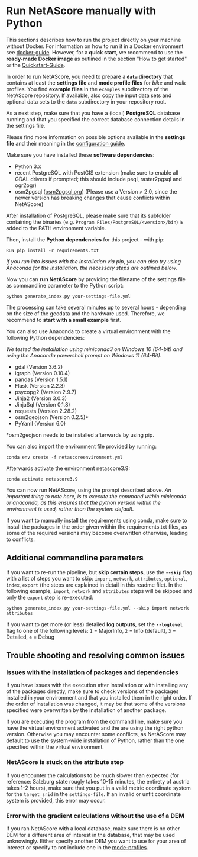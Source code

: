 # Run NetAScore manually with Python
This sections describes how to run the project directly on your machine without Docker. For information on how to run it in a Docker environment see [docker-guide](How-to-run-the-project-in-a-Docker-environment). However, for a **quick start**, we recommend to use the **ready-made Docker image** as outlined in the section "How to get started" or the [Quickstart-Guide](Quickstart).

In order to run NetAScore, you need to prepare a **`data` directory** that contains at least the **settings file** and **mode profile files** for *bike* and *walk* profiles. You find **example files** in the `examples` subdirectory of the NetAScore repository. If available, also copy the input data sets and optional data sets to the `data` subdirectory in your repository root.

As a next step, make sure that you have a (local) **PostgreSQL** database running and that you specified the correct database connection details in the settings file. 

Please find more information on possible options available in the **settings file** and their meaning in the [configuration guide](Configuration-of-the-settings).

Make sure you have installed these **software dependencies**:

- Python 3.x
- recent PostgreSQL with PostGIS extension (make sure to enable all GDAL drivers if prompted; this should include psql, raster2pgsql and ogr2ogr)
- osm2pgsql ([osm2pgsql.org](https://osm2pgsql.org/doc/install.html)) (Please use a Version > 2.0, since the newer version has breaking changes that cause conflicts within NetAScore)

After installation of PostgreSQL, please make sure that its subfolder containing the binaries (e.g. `Program Files/PostgreSQL/<version>/bin`) is added to the PATH environment variable.

Then, install the **Python dependencies** for this project - with pip:

    RUN pip install -r requirements.txt

_If you run into issues with the installation via pip, you can also try using Anaconda for the installation, the necessary steps are outlined below._

Now you can **run NetAScore** by providing the filename of the settings file as commandline parameter to the Python script:

    python generate_index.py your-settings-file.yml

The processing can take several minutes up to several hours - depending on the size of the geodata and the hardware used. Therefore, we recommend to **start with a small example** first.

You can also use Anaconda to create a virtual environment with the following Python dependencies:

_We tested the installation using miniconda3 on Windows 10 (64-bit) and using the Anaconda powershell prompt on Windows 11 (64-Bit)._

- gdal (Version 3.6.2)
- igraph (Version 0.10.4)
- pandas (Version 1.5.1)
- Flask (Version 2.2.3)
- psycopg2 (Version 2.9.7)
- Jinja2 (Version 3.0.3)
- JinjaSql (Version 0.1.8)
- requests (Version 2.28.2)
- osm2geojson (Version 0.2.5)*
- PyYaml (Version 6.0)

*osm2geojson needs to be installed afterwards by using pip.

You can also import the environment file provided by running:

```
conda env create -f netascoreenvironment.yml
```
Afterwards activate the environment netascore3.9:
```
conda activate netascore3.9
```
You can now run NetAScore, using the prompt described above. 
_An important thing to note here, is to execute the command within miniconda or anaconda, as this ensures that the python version within the environment is used, rather than the system default._

If you want to manually install the requirements using conda, make sure to install the packages in the order given witihin the requirements.txt files, as some of the required versions may become overwritten otherwise, leading to conflicts.

## Additional commandline parameters

If you want to re-run the pipeline, but **skip certain steps**, use the **`--skip`** flag with a list of steps you want to skip:  `import`, `network`, `attributes`, `optional`, `index`, `export` (the steps are explained in detail in this readme file). In the following example, `import`, `network` and `attributes` steps will be skipped and only the `export` step is re-executed:

    python generate_index.py your-settings-file.yml --skip import network attributes

If you want to get more (or less) detailed **log outputs**, set the **`--loglevel`** flag to one of the following levels: 
`1` = MajorInfo, `2` = Info (default), `3` = Detailed, `4` = Debug

## Trouble shooting and resolving common issues

### Issues with the installation of packages and dependencies
If you have issues with the execution after installation or with installing any of the packages directly, make sure to check  versions of the packages installed in your environment and that you installed them in the right order. If the order of installation was changed, it may be that some of the versions specified were overwritten by the installation of another package.

If you are executing the program from the command line, make sure you have the virtual environment activated and the are using the right python version. Otherwise you may encounter some conflicts, as NetAScore may default to use the system-wide installation of Python, rather than the one specified within the virtual environment.

### NetAScore is stuck on the attribute step

If you encounter the calculations to be much slower than expected (for reference: Salzburg state rougly takes 10-15 minutes, the entirety of austria takes 1-2 hours), make sure that you put in a valid metric coordinate system for the `target_srid` in the `settings-file`. If an invalid or unfit coordinate system is provided, this error may occur.

### Error with the gradient calculations without the use of a DEM

If you ran NetAScore with a local database, make sure there is no other DEM for a different area of interest in the database, that may be used unknowingly. Either specify another DEM you want to use for your area of interest or specify to not include one in the [mode-profiles](Mode-profiles).

